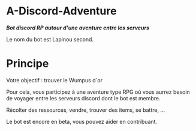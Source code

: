 # A-Discord-Adventure
***Bot discord RP autour d'une aventure entre les serveurs***

Le nom du bot est Lapinou second.

# Principe 
Votre objectif : trouver le Wumpus d´or

Pour cela, vous participez à une aventure type RPG où vous aurrez besoin de voyager entre les serveurs discord dont le bot est membre.

Récolter des ressources, vendre, trouver des items, se battre, ...

Le bot est encore en beta, vous pouvez aider en contribuant.
